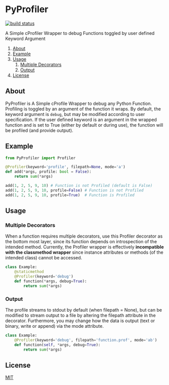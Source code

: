 # PyProfiler
[![build status][buildstatus-image]][buildstatus-url]

[buildstatus-image]: https://github.com/Spill-Tea/PyProfiler/actions/workflows/python-package.yml/badge.svg?branch=main
[buildstatus-url]: https://github.com/Spill-Tea/PyProfiler/actions?query=branch%3Amain

A Simple cProfiler Wrapper to debug Functions toggled by user defined Keyword Argument

1. [About](#about)
2. [Example](#example)
3. [Usage](#usage)
    1. [Multiple Decorators](#multiple-decorators)
    2. [Output](#output)
4. [License](#license)

## About
PyProfiler is A Simple cProfile Wrapper to debug any Python Function.
Profiling is toggled by an argument of the function it wraps. By default,
the keyword argument is `debug`, but may be modified according to user
specification. If the user defined keyword is an argument in the
wrapped function and is set to True (either by default or during use),
the function will be profiled (and provide output).

## Example
```python
from PyProfiler import Profiler

@Profiler(keyword='profile', filepath=None, mode='a')
def add(*args, profile: bool = False):
    return sum(*args)

add(1, 2, 5, 9, 10) # Function is not Profiled (default is False)
add(1, 2, 5, 9, 10, profile=False) # Function is not Profiled
add(1, 2, 5, 9, 10, profile=True)  # Function is Profiled
```

## Usage
### Multiple Decorators
When a function requires multiple decorators, use this Profiler decorator
as the bottom most layer, since its function depends on introspection of the
intended method. Currently, the Profiler wrapper is effectively __incompatible
with the classmethod wrapper__ since instance attributes or methods (of the
intended class) cannot be accessed.

```python
class Example:
    @staticmethod
    @Profiler(keyword='debug')
    def function(*args, debug=True):
        return sum(*args)
```

### Output
The profile streams to stdout by default (when filepath = None), but can be modified
to stream output to a file by altering the filepath attribute in the decorator. Furthermore,
you may change how the data is output (text or binary, write or append) via the mode attribute.
```python
class Example:
    @Profiler(keyword='debug', filepath='function.prof', mode='ab')
    def function(self, *args, debug=True):
        return sum(*args)
```

## License
[MIT](./LICENSE)